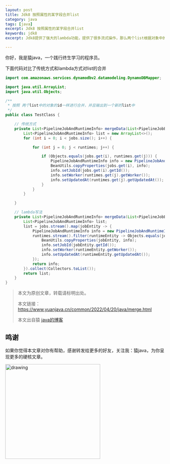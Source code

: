 ```yaml
---
layout: post
title: Jdk8 按照属性的某字段合并list
category: java
tags: [java]
excerpt: Jdk8 按照属性的某字段合并list
keywords: jdk8
excerpt: Jdk8提供了强大的lambda功能，提供了很多流式操作，那么两个list根据对象中的字段来合并需要怎么操作呢？

---
```


你好，我是猿java，一个践行终生学习的程序员。

下面代码对比了传统方式和lambda方式对list的合并

```java
import com.amazonaws.services.dynamodbv2.datamodeling.DynamoDBMapper;

import java.util.ArrayList;
import java.util.Objects;

/**
 * 按照 两个list中的对象的id一样进行合并，并且输出到一个新的list中
 */
public class TestClass {

    // 传统方式
    private List<PipelineJobAndRuntimeInfo> mergeData(List<PipelineJobEntity> jobs, List<JobRuntimeEntity> runtimes) {
        List<PipelineJobAndRuntimeInfo> list = new ArrayList<>();
        for (int i = 0; i < jobs.size(); i++) {

            for (int j = 0; j < runtimes; j++) {

                if (Objects.equals(jobs.get(i), runtimes.get(j))) {
                    PipelineJobAndRuntimeInfo info = new PipelineJobAndRuntimeInfo();
                    BeanUtils.copyProperties(jobs.get(i), info);
                    info.setJobId(jobs.get(i).getId());
                    info.setWorker(runtimes.get(j).getWorker());
                    info.setUpdatedAt(runtimes.get(j).getUpdatedAt());
                }
            }
        }

    }

    // lambda写法
    private List<PipelineJobAndRuntimeInfo> mergeData(List<PipelineJobEntity> jobs, List<JobRuntimeEntity> runtimes) {
        List<PipelineJobAndRuntimeInfo> list;
        list = jobs.stream().map(jobEntity -> {
            PipelineJobAndRuntimeInfo info = new PipelineJobAndRuntimeInfo();
            runtimes.stream().filter(runtimeEntity -> Objects.equals(jobEntity.getId(), runtimeEntity.getId())).forEach(runtimeEntity -> {
                BeanUtils.copyProperties(jobEntity, info);
                info.setJobId(jobEntity.getId());
                info.setWorker(runtimeEntity.getWorker());
                info.setUpdatedAt(runtimeEntity.getUpdatedAt());
            });
            return info;
        }).collect(Collectors.toList());
        return list;
    }
}
```


>
> 本文为原创文章，转载请标明出处。
>
> 本文链接：https://www.yuanjava.cn/common/2022/04/20/java/merge.html
>
>本文出自猿 [java的博客](https://www.yuanjava.cn)


## 鸣谢
如果你觉得本文章对你有帮助，感谢转发给更多的好友，关注我：猿java，为你呈现更多的硬核文章。

<img src="https://yuanjava.cn/assets/img/pub.jpg" alt="drawing" style="width:300px;"/>
